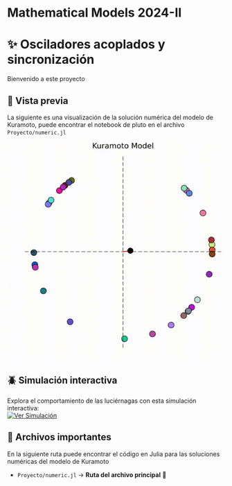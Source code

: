 # Mathematical Models 2024-II

# ✨ Osciladores acoplados y sincronización 

Bienvenido a este proyecto

## 🎥 Vista previa

La siguiente es una visualización de la solución numérica del modelo de Kuramoto, puede encontrar el notebook de pluto en el archivo `Proyecto/numeric.jl`

![Demo](https://raw.githubusercontent.com/SneikF/MathematicalModels2024II/e7edff9c4e616c5c840e4659ddcf694a53f9d4d0/Proyecto/videos/kuramoto1.gif)

## 🪲 Simulación interactiva

Explora el comportamiento de las luciérnagas con esta simulación interactiva:  
<a href="https://thecomputercat.github.io/fireflies/" target="_blank">
    <img src="https://img.shields.io/badge/Ver%20Simulación-%F0%9F%9A%80-blue" alt="Ver Simulación">
</a>
## 📂 Archivos importantes  
En la siguiente ruta puede encontrar el código en Julia para las soluciones numéricas del modelo de Kuramoto
- `Proyecto/numeric.jl` → **Ruta del archivo principal** 📌  
